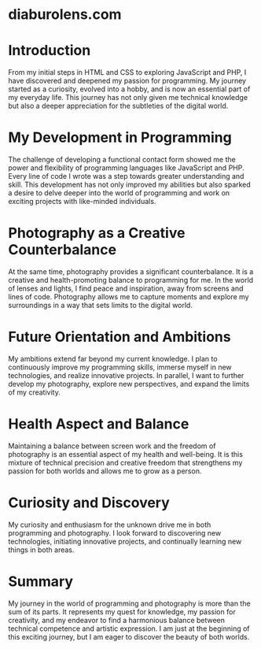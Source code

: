 # diaburolens.com

# **Introduction**

From my initial steps in HTML and CSS to exploring JavaScript and PHP, I have discovered and deepened my passion for programming. My journey started as a curiosity, evolved into a hobby, and is now an essential part of my everyday life. This journey has not only given me technical knowledge but also a deeper appreciation for the subtleties of the digital world.

# **My Development in Programming**

The challenge of developing a functional contact form showed me the power and flexibility of programming languages like JavaScript and PHP. Every line of code I wrote was a step towards greater understanding and skill. This development has not only improved my abilities but also sparked a desire to delve deeper into the world of programming and work on exciting projects with like-minded individuals.

# **Photography as a Creative Counterbalance**

At the same time, photography provides a significant counterbalance. It is a creative and health-promoting balance to programming for me. In the world of lenses and lights, I find peace and inspiration, away from screens and lines of code. Photography allows me to capture moments and explore my surroundings in a way that sets limits to the digital world.

# **Future Orientation and Ambitions**

My ambitions extend far beyond my current knowledge. I plan to continuously improve my programming skills, immerse myself in new technologies, and realize innovative projects. In parallel, I want to further develop my photography, explore new perspectives, and expand the limits of my creativity.

# **Health Aspect and Balance**

Maintaining a balance between screen work and the freedom of photography is an essential aspect of my health and well-being. It is this mixture of technical precision and creative freedom that strengthens my passion for both worlds and allows me to grow as a person.

# **Curiosity and Discovery**

My curiosity and enthusiasm for the unknown drive me in both programming and photography. I look forward to discovering new technologies, initiating innovative projects, and continually learning new things in both areas.

# **Summary**

My journey in the world of programming and photography is more than the sum of its parts. It represents my quest for knowledge, my passion for creativity, and my endeavor to find a harmonious balance between technical competence and artistic expression. I am just at the beginning of this exciting journey, but I am eager to discover the beauty of both worlds.
